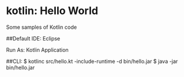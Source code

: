 # kotlin: Hello World

Some samples of Kotlin code

##Default IDE: Eclipse

Run As: Kotlin Application

##CLI: 
$ kotlinc src/hello.kt -include-runtime -d bin/hello.jar
$ java -jar bin/hello.jar